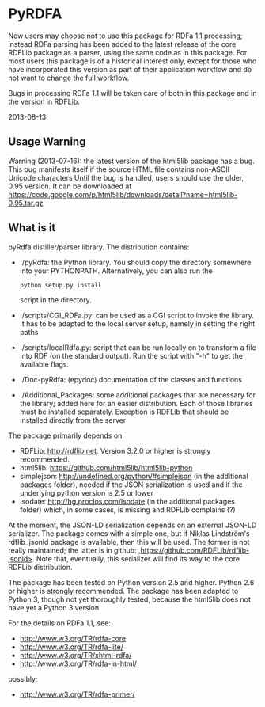 PyRDFA
======

New users may choose not to use this package for RDFa 1.1 processing; instead RDFa parsing has
been added to the latest release of the core RDFLib package as a parser, using the same
code as in this package. For most users this package is of a historical interest only,
except for those who have incorporated this version as part of their application workflow
and do not want to change the full workflow. 
 
Bugs in processing RDFa 1.1 will be taken care of both in this package and in the
version in RDFLib. 

2013-08-13


Usage Warning
-------------

Warning (2013-07-16): the latest version of the html5lib package has a bug.
This bug manifests itself if the source HTML file contains non-ASCII Unicode characters
Until the bug is handled, users should use the older, 0.95 version. It can be downloaded
at <https://code.google.com/p/html5lib/downloads/detail?name=html5lib-0.95.tar.gz>

What is it
----------

pyRdfa distiller/parser library. The distribution contains:

- ./pyRdfa: the Python library. You should copy the directory
  somewhere into your PYTHONPATH. Alternatively, you can also run the

    `python setup.py install`

  script in the directory.

- ./scripts/CGI_RDFa.py: can be used as a CGI script to invoke the library.
  It has to be adapted to the local server setup, namely in setting the right paths

- ./scripts/localRdfa.py: script that can be run locally on to transform
  a file into RDF (on the standard output). Run the script with "-h" to
  get the available flags.

- ./Doc-pyRdfa: (epydoc) documentation of the classes and functions

- ./Additional_Packages: some additional packages that are necessary for the library; added here for an easier distribution.
Each of those libraries must be installed separately. Exception is RDFLib that should be installed directly from the server

The package primarily depends on:
 - RDFLib: <http://rdflib.net>. Version 3.2.0 or higher is strongly recommended.
 - html5lib: <https://github.com/html5lib/html5lib-python> 
 - simplejson: <http://undefined.org/python/#simplejson>  (in the additional packages folder), needed if the JSON serialization is used and if the underlying python version is 2.5 or lower
 - isodate: <http://hg.proclos.com/isodate> (in the additional packages folder) which, in some cases, is missing and RDFLib complains (?)

At the moment, the JSON-LD serialization depends on an external JSON-LD serializer. The package comes with a simple one, but if Niklas Lindström's rdflib_jsonld package is available, then this will be used. The former is not really maintained; the latter is in github: ,https://github.com/RDFLib/rdflib-jsonld>. Note that, eventually, this serializer will find its way to the core RDFLib distribution.
   
The package has been tested on Python version 2.5 and higher. Python 2.6 or higher is strongly recommended. The package has been adapted to Python 3, though not yet thoroughly tested, because the html5lib does not have yet a Python 3 version.

For the details on RDFa 1.1, see:

- <http://www.w3.org/TR/rdfa-core>
- <http://www.w3.org/TR/rdfa-lite/>
- <http://www.w3.org/TR/xhtml-rdfa/>
- <http://www.w3.org/TR/rdfa-in-html/>

possibly:

- <http://www.w3.org/TR/rdfa-primer/>
